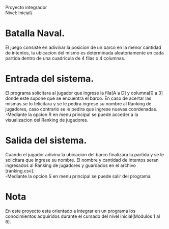 Proyecto integrador\
Nivel: Inicial\

# Batalla Naval.
El juego consiste en adivinar la posicion de un barco en la menor cantidad de intentos, la ubicacion del mismo es determinada aleatoriamente en cada partida
 dentro de una cuadricula de 4 filas x 4 columnas.

# Entrada del sistema.
El programa solicitara al jugador que ingrese la fila[A a D] y columna[0 a 3] donde este supone que se encuentra el barco.
En caso de acertar las mismas se lo felicitara y se le pedira ingrese su nombre al Ranking de jugadores, caso contrario se le pedira que ingrese nuevas coordenadas.\
-Mediante la opcion R en menu principal se puede acceder a la visualizacion del Ranking de jugadores.

# Salida del sistema.
Cuando el jugador adivina la ubicacion del barco finalizara la partida y se le solicitara que ingrese su nombre.
El nombre y cantidad de intentos seran ingresados al Ranking de jugadores y guardados en el archivo [ranking.csv].\
-Mediante la opcion S en menu principal se puede salir del programa.

# Nota
En este proyecto esta orientado a integrar en un programa los conocimientos adquiridos durante el cursado del nivel inicial(Modulos 1 al 6).

